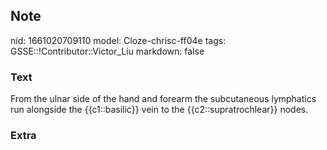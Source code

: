 ## Note
nid: 1661020709110
model: Cloze-chrisc-ff04e
tags: GSSE::!Contributor::Victor_Liu
markdown: false

### Text
From the ulnar side of the hand and forearm the subcutaneous lymphatics run alongside the {{c1::basilic}} vein to the {{c2::supratrochlear}} nodes.

### Extra

